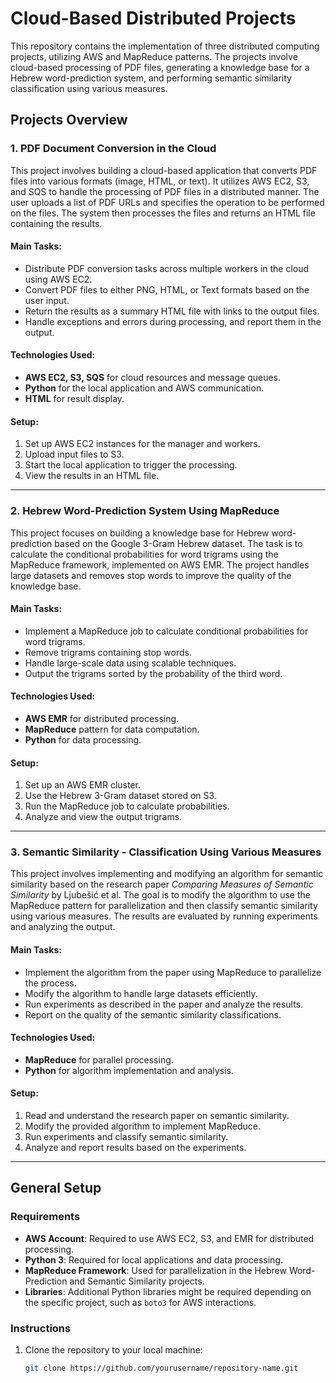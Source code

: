 # Cloud-Based Distributed Projects

This repository contains the implementation of three distributed computing projects, utilizing AWS and MapReduce patterns. The projects involve cloud-based processing of PDF files, generating a knowledge base for a Hebrew word-prediction system, and performing semantic similarity classification using various measures.

## Projects Overview

### 1. **PDF Document Conversion in the Cloud**
This project involves building a cloud-based application that converts PDF files into various formats (image, HTML, or text). It utilizes AWS EC2, S3, and SQS to handle the processing of PDF files in a distributed manner. The user uploads a list of PDF URLs and specifies the operation to be performed on the files. The system then processes the files and returns an HTML file containing the results.

#### Main Tasks:
- Distribute PDF conversion tasks across multiple workers in the cloud using AWS EC2.
- Convert PDF files to either PNG, HTML, or Text formats based on the user input.
- Return the results as a summary HTML file with links to the output files.
- Handle exceptions and errors during processing, and report them in the output.

#### Technologies Used:
- **AWS EC2, S3, SQS** for cloud resources and message queues.
- **Python** for the local application and AWS communication.
- **HTML** for result display.

#### Setup:
1. Set up AWS EC2 instances for the manager and workers.
2. Upload input files to S3.
3. Start the local application to trigger the processing.
4. View the results in an HTML file.

---

### 2. **Hebrew Word-Prediction System Using MapReduce**
This project focuses on building a knowledge base for Hebrew word-prediction based on the Google 3-Gram Hebrew dataset. The task is to calculate the conditional probabilities for word trigrams using the MapReduce framework, implemented on AWS EMR. The project handles large datasets and removes stop words to improve the quality of the knowledge base.

#### Main Tasks:
- Implement a MapReduce job to calculate conditional probabilities for word trigrams.
- Remove trigrams containing stop words.
- Handle large-scale data using scalable techniques.
- Output the trigrams sorted by the probability of the third word.

#### Technologies Used:
- **AWS EMR** for distributed processing.
- **MapReduce** pattern for data computation.
- **Python** for data processing.

#### Setup:
1. Set up an AWS EMR cluster.
2. Use the Hebrew 3-Gram dataset stored on S3.
3. Run the MapReduce job to calculate probabilities.
4. Analyze and view the output trigrams.

---

### 3. **Semantic Similarity - Classification Using Various Measures**
This project involves implementing and modifying an algorithm for semantic similarity based on the research paper *Comparing Measures of Semantic Similarity* by Ljubešić et al. The goal is to modify the algorithm to use the MapReduce pattern for parallelization and then classify semantic similarity using various measures. The results are evaluated by running experiments and analyzing the output.

#### Main Tasks:
- Implement the algorithm from the paper using MapReduce to parallelize the process.
- Modify the algorithm to handle large datasets efficiently.
- Run experiments as described in the paper and analyze the results.
- Report on the quality of the semantic similarity classifications.

#### Technologies Used:
- **MapReduce** for parallel processing.
- **Python** for algorithm implementation and analysis.

#### Setup:
1. Read and understand the research paper on semantic similarity.
2. Modify the provided algorithm to implement MapReduce.
3. Run experiments and classify semantic similarity.
4. Analyze and report results based on the experiments.

---

## General Setup

### Requirements
- **AWS Account**: Required to use AWS EC2, S3, and EMR for distributed processing.
- **Python 3**: Required for local applications and data processing.
- **MapReduce Framework**: Used for parallelization in the Hebrew Word-Prediction and Semantic Similarity projects.
- **Libraries**: Additional Python libraries might be required depending on the specific project, such as `boto3` for AWS interactions.

### Instructions
1. Clone the repository to your local machine:
   ```bash
   git clone https://github.com/yourusername/repository-name.git
